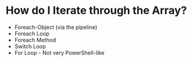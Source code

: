 # How do I Iterate through the Array?

* Foreach-Object (via the pipeline)
* Foreach Loop
* Foreach Method
* Switch Loop
* For Loop - Not very PowerShell-like
